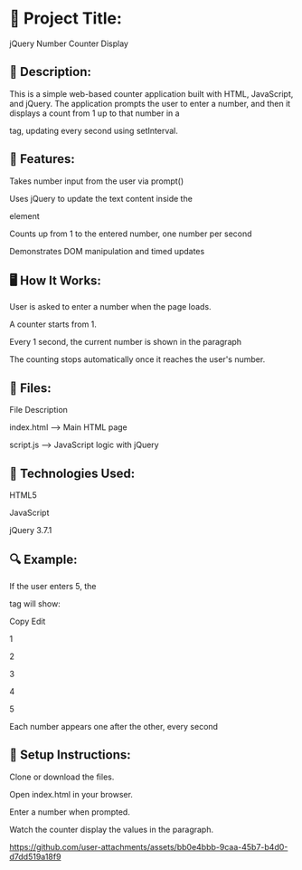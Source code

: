 # 🧾 Project Title:
jQuery Number Counter Display

## 📄 Description:
This is a simple web-based counter application built with HTML, JavaScript, and jQuery.
The application prompts the user to enter a number, and then it displays a count from 1 up to that number in a <p> tag, updating every second using setInterval.

## 🔧 Features:
Takes number input from the user via prompt()

Uses jQuery to update the text content inside the <p>element

Counts up from 1 to the entered number, one number per second

Demonstrates DOM manipulation and timed updates

## 🖥️ How It Works:
User is asked to enter a number when the page loads.

A counter starts from 1.

Every 1 second, the current number is shown in the paragraph <p id="p">

The counting stops automatically once it reaches the user's number.

## 📁 Files:
File	Description

index.html -->	Main HTML page

script.js -->	JavaScript logic with jQuery

## 📌 Technologies Used:
HTML5

JavaScript

jQuery 3.7.1

## 🔍 Example:
If the user enters 5, the <p> tag will show:

Copy
Edit

1

2

3

4

5

Each number appears one after the other, every second

## 🚀 Setup Instructions:
Clone or download the files.

Open index.html in your browser.

Enter a number when prompted.

Watch the counter display the values in the paragraph.



https://github.com/user-attachments/assets/bb0e4bbb-9caa-45b7-b4d0-d7dd519a18f9




